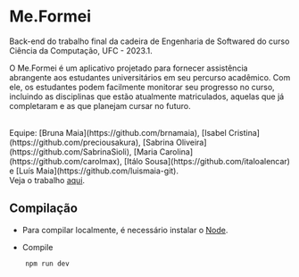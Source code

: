 

# Me.Formei
Back-end do trabalho final da cadeira de Engenharia de Softwared do curso Ciência da Computação, UFC - 2023.1.
<p>
O Me.Formei é um aplicativo projetado para fornecer assistência abrangente aos estudantes universitários em seu percurso acadêmico. Com ele, os estudantes podem facilmente monitorar seu progresso no curso, incluindo as disciplinas que estão atualmente matriculados, aquelas que já completaram e as que planejam cursar no futuro.
</p>
</br>
Equipe: [Bruna Maia](https://github.com/brnamaia), [Isabel Cristina](https://github.com/preciousakura), [Sabrina Oliveira](https://github.com/SabrinaSioli), [Maria Carolina](https://github.com/carolmax), [Itálo Sousa](https://github.com/italoalencar) e [Luís Maia](https://github.com/luismaia-git).
</br>
Veja o trabalho <a href="">aqui</a>.


## Compilação

* Para compilar localmente, é necessário instalar o <a href="https://nodejs.org/en/">Node</a>.

* Compile
```bash
    npm run dev
```
